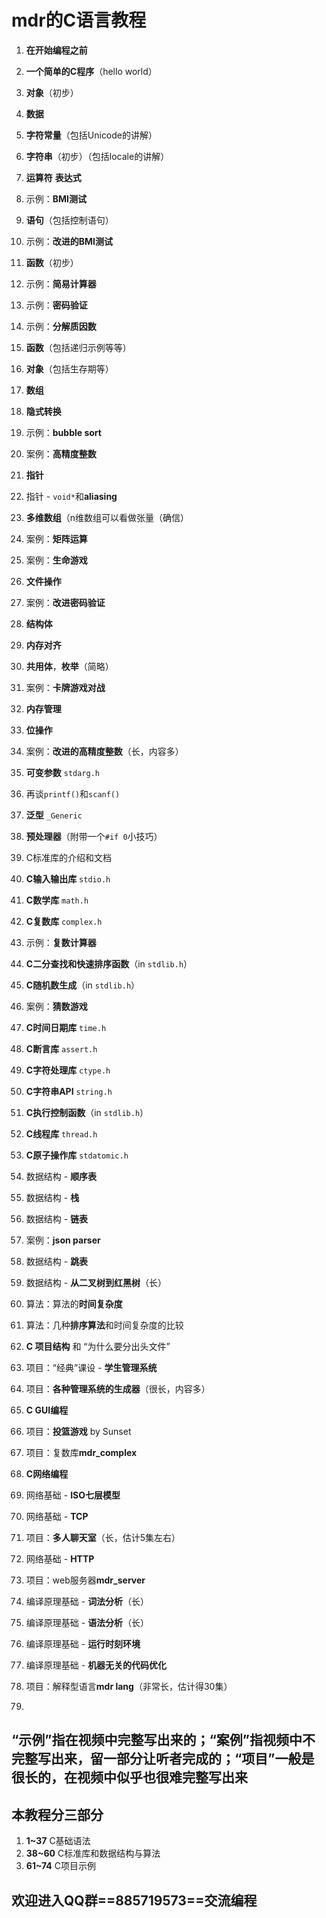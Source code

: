 # mdr的C语言教程

1. **在开始编程之前**
2. **一个简单的C程序**（hello world）
3. **对象**（初步）
4. **数据**
5. **字符常量**（包括Unicode的讲解）
6. **字符串**（初步）（包括locale的讲解）
7. **运算符** **表达式**
8. 示例：**BMI测试**
9. **语句**（包括控制语句）
10. 示例：**改进的BMI测试**
11. **函数**（初步）
12. 示例：**简易计算器**
13. 示例：**密码验证**
14. 示例：**分解质因数**
15. **函数**（包括递归示例等等）
16. **对象**（包括生存期等）
17. **数组**
18. **隐式转换**
19. 示例：**bubble sort**
20. 案例：**高精度整数**
21. **指针**
22. 指针 - `void*`和**aliasing**
23. **多维数组**（n维数组可以看做张量（确信）
24. 案例：**矩阵运算**
25. 案例：**生命游戏**
26. **文件操作**
27. 案例：**改进密码验证**
28. **结构体**
29. **内存对齐**
30. **共用体**，**枚举**（简略）
31. 案例：**卡牌游戏对战**
32. **内存管理**
33. **位操作**
34. 案例：**改进的高精度整数**（长，内容多）
35. **可变参数** `stdarg.h`
36. 再谈`printf()`和`scanf()`
37. **泛型** `_Generic`
38. **预处理器**（附带一个`#if 0`小技巧）

39. C标准库的介绍和文档
40. **C输入输出库** `stdio.h`
41. **C数学库** `math.h`
42. **C复数库** `complex.h`
43. 示例：**复数计算器**
44. **C二分查找和快速排序函数**（in `stdlib.h`）
45. **C随机数生成**（in `stdlib.h`）
46. 案例：**猜数游戏**
47. **C时间日期库** `time.h`
48. **C断言库** `assert.h`
49. **C字符处理库** `ctype.h`
50. **C字符串API** `string.h`
51. **C执行控制函数**（in `stdlib.h`）
52. **C线程库** `thread.h`
53. **C原子操作库** `stdatomic.h`
54. 数据结构 - **顺序表**
55. 数据结构 - **栈**
56. 数据结构 - **链表**
57. 案例：**json parser**
58. 数据结构 - **跳表**
59. 数据结构 - **从二叉树到红黑树**（长）
60. 算法：算法的**时间复杂度**
61. 算法：几种**排序算法**和时间复杂度的比较

62. **C 项目结构** 和 “为什么要分出头文件”
63. 项目：“经典”课设 - **学生管理系统**
64. 项目：**各种管理系统的生成器**（很长，内容多）
65. **C GUI编程**
66. 项目：**投篮游戏** by Sunset
67. 项目：复数库**mdr_complex**
68. **C网络编程**
69. 网络基础 - **ISO七层模型**
70. 网络基础 - **TCP**
71. 项目：**多人聊天室**（长，估计5集左右）
72. 网络基础 - **HTTP**
73. 项目：web服务器**mdr_server**
74. 编译原理基础 - **词法分析**（长）
75. 编译原理基础 - **语法分析**（长）
76. 编译原理基础 - **运行时刻环境**
77. 编译原理基础 - **机器无关的代码优化**
78. 项目：解释型语言**mdr lang**（非常长，估计得30集）
79. 



## **“示例”指在视频中完整写出来的；“案例”指视频中不完整写出来，留一部分让听者完成的；“项目”一般是很长的，在视频中似乎也很难完整写出来**

## 本教程分三部分

1. **1~37** C基础语法
2. **38~60** C标准库和数据结构与算法
3. **61~74** C项目示例

## **欢迎进入QQ群==885719573==交流编程**
